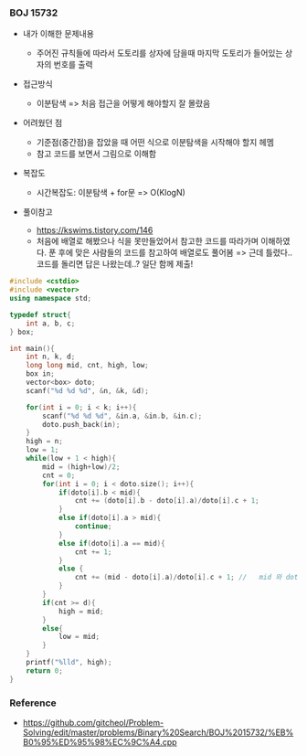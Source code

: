 ### BOJ 15732

- 내가 이해한 문제내용
	- 주어진 규칙들에 따라서 도토리를 상자에 담을때 마지막 도토리가 들어있는 상자의 번호를 출력


- 접근방식
	- 이분탐색 => 처음 접근을 어떻게 해야할지 잘 몰랐음


- 어려웠던 점
	- 기준점(중간점)을 잡았을 때 어떤 식으로 이분탐색을 시작해야 할지 헤멤
	- 참고 코드를 보면서 그림으로 이해함


- 복잡도
	- 시간복잡도: 이분탐색 + for문 => O(KlogN)
	
	
- 풀이참고
	- https://kswims.tistory.com/146
	- 처음에 배열로 해봤으나 식을 못만들었어서 참고한 코드를 따라가며 이해하였다. 푼 후에 맞은 사람들의 코드를 참고하여 배열로도 풀어봄 => 근데 틀렸다.. 코드를 돌리면 답은 나왔는데..? 일단 함께 제출!
  
  
  
``` cpp
#include <cstdio>
#include <vector>
using namespace std;

typedef struct{
    int a, b, c;
} box;

int main(){
    int n, k, d;
    long long mid, cnt, high, low;
    box in;
    vector<box> doto;
    scanf("%d %d %d", &n, &k, &d);

    for(int i = 0; i < k; i++){
        scanf("%d %d %d", &in.a, &in.b, &in.c);
        doto.push_back(in);
    }
    high = n;
    low = 1;
    while(low + 1 < high){
        mid = (high+low)/2;
        cnt = 0;
        for(int i = 0; i < doto.size(); i++){
            if(doto[i].b < mid){
                cnt += (doto[i].b - doto[i].a)/doto[i].c + 1;
            } 
            else if(doto[i].a > mid){
                continue;
            }
            else if(doto[i].a == mid){
                cnt += 1;
            }
            else {
                cnt += (mid - doto[i].a)/doto[i].c + 1; //   mid 와 doto[i].b가 같을경우 
            }
        }
        if(cnt >= d){
            high = mid;
        }
        else{
            low = mid;
        }
    }
    printf("%lld", high);
    return 0;
}
```

### Reference 
- https://github.com/gitcheol/Problem-Solving/edit/master/problems/Binary%20Search/BOJ%2015732/%EB%B0%95%ED%95%98%EC%9C%A4.cpp

